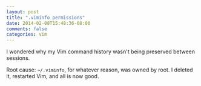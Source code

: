 ```yaml
---
layout: post
title: ".viminfo permissions"
date: 2014-02-08T15:48:36-08:00
comments: false
categories: vim
---
```


I wondered why my Vim command history wasn't being preserved between sessions.

Root cause: `~/.viminfo`, for whatever
reason, was owned by root. I deleted it, restarted Vim, and all is now good.
